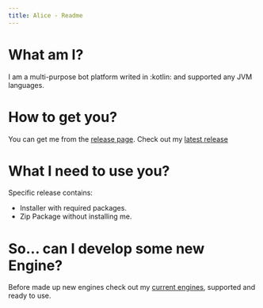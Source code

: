 ```yaml
---
title: Alice - Readme
---
```


# What am I?

I am a multi-purpose bot platform writed in :kotlin: and supported any JVM languages.

# How to get you?

You can get me from the [release page](https://github.com/stachu540/ALICE/releases).
Check out my [latest release](https://github.com/stachu540/ALICE/releases/latest)

# What I need to use you?

Specific release contains:
 
 * Installer with required packages.
 * Zip Package without installing me.
 
# So... can I develop some new Engine?

Before made up new engines check out my [current engines](/available_engines), supported and ready to use.

